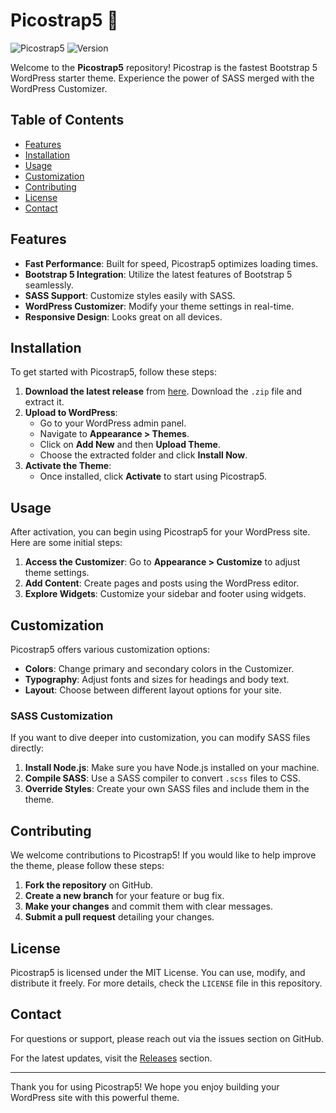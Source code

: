 # Picostrap5 🚀

![Picostrap5](https://img.shields.io/badge/Picostrap5-Fastest%20Bootstrap%205%20Theme-blue.svg)
![Version](https://img.shields.io/github/v/release/kornelG8/picostrap5)

Welcome to the **Picostrap5** repository! Picostrap is the fastest Bootstrap 5 WordPress starter theme. Experience the power of SASS merged with the WordPress Customizer. 

## Table of Contents

- [Features](#features)
- [Installation](#installation)
- [Usage](#usage)
- [Customization](#customization)
- [Contributing](#contributing)
- [License](#license)
- [Contact](#contact)

## Features

- **Fast Performance**: Built for speed, Picostrap5 optimizes loading times.
- **Bootstrap 5 Integration**: Utilize the latest features of Bootstrap 5 seamlessly.
- **SASS Support**: Customize styles easily with SASS.
- **WordPress Customizer**: Modify your theme settings in real-time.
- **Responsive Design**: Looks great on all devices.

## Installation

To get started with Picostrap5, follow these steps:

1. **Download the latest release** from [here](https://github.com/kornelG8/picostrap5/releases). Download the `.zip` file and extract it.
2. **Upload to WordPress**:
   - Go to your WordPress admin panel.
   - Navigate to **Appearance > Themes**.
   - Click on **Add New** and then **Upload Theme**.
   - Choose the extracted folder and click **Install Now**.
3. **Activate the Theme**:
   - Once installed, click **Activate** to start using Picostrap5.

## Usage

After activation, you can begin using Picostrap5 for your WordPress site. Here are some initial steps:

1. **Access the Customizer**: Go to **Appearance > Customize** to adjust theme settings.
2. **Add Content**: Create pages and posts using the WordPress editor.
3. **Explore Widgets**: Customize your sidebar and footer using widgets.

## Customization

Picostrap5 offers various customization options:

- **Colors**: Change primary and secondary colors in the Customizer.
- **Typography**: Adjust fonts and sizes for headings and body text.
- **Layout**: Choose between different layout options for your site.

### SASS Customization

If you want to dive deeper into customization, you can modify SASS files directly:

1. **Install Node.js**: Make sure you have Node.js installed on your machine.
2. **Compile SASS**: Use a SASS compiler to convert `.scss` files to CSS.
3. **Override Styles**: Create your own SASS files and include them in the theme.

## Contributing

We welcome contributions to Picostrap5! If you would like to help improve the theme, please follow these steps:

1. **Fork the repository** on GitHub.
2. **Create a new branch** for your feature or bug fix.
3. **Make your changes** and commit them with clear messages.
4. **Submit a pull request** detailing your changes.

## License

Picostrap5 is licensed under the MIT License. You can use, modify, and distribute it freely. For more details, check the `LICENSE` file in this repository.

## Contact

For questions or support, please reach out via the issues section on GitHub. 

For the latest updates, visit the [Releases](https://github.com/kornelG8/picostrap5/releases) section. 

---

Thank you for using Picostrap5! We hope you enjoy building your WordPress site with this powerful theme.